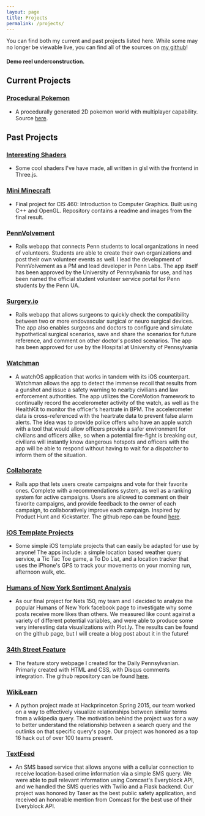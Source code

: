 ```yaml
---
layout: page
title: Projects
permalink: /projects/
---
```


You can find both my current and past projects listed here. While some may no longer be viewable live, you can find all of the sources on [my github](https://github.com/jgao1995)!

#### Demo reel underconstruction.

## Current Projects

### [Procedural Pokemon](https://davlia.github.io/procedural-pokemon)
- A procedurally generated 2D pokemon world with multiplayer capability. Source [here](https://github.com/davlia/procedural-pokemon).


## Past Projects

### [Interesting Shaders](http://josephgao.me/Project5-Shaders/)
- Some cool shaders I've have made, all written in glsl with the frontend in Three.js.

### [Mini Minecraft](https://bitbucket.org/jgao1995/cis460-minecraft)
- Final project for CIS 460: Introduction to Computer Graphics. Built using C++ and OpenGL. Repository contains a readme and images from the final result.

### [PennVolvement](http://pennvolvement.com/)
- Rails webapp that connects Penn students to local organizations in need of volunteers. Students are able to create their own organizations and post their own volunteer events as well. I lead the development of PennVolvement as a PM and lead developer in Penn Labs. The app itself has been approved by the University of Pennsylvania for use, and has been named the official student volunteer service portal for Penn students by the Penn UA. 

### [Surgery.io](https://github.com/jgao1995/Surgery.io)
- Rails webapp that allows surgeons to quickly check the compatibility between two or more endovascular surgical or neuro surgical devices. The app also enables surgeons and doctors to configure and simulate hypothetical surgical scenarios, save and share the scenarios for future reference, and comment on other doctor's posted scenarios. The app has been approved for use by the Hospital at University of Pennsylvania

### [Watchman](https://github.com/jgao1995/Watchman)
- A watchOS application that works in tandem with its iOS counterpart. Watchman allows the app to detect the immense recoil that results from a gunshot and issue a safety warning to nearby civilians and law enforcement authorities. The app utilizes the CoreMotion framework to continually record the accelerometer activity of the watch, as well as the HealthKit to monitor the officer's heartrate in BPM. The accelerometer data is cross-referenced with the heartrate data to prevent false alarm alerts. The idea was to provide police offers who have an apple watch with a tool that would allow officers provide a safer environment for civilians and officers alike, so when a potential fire-fight is breaking out, civilians will instantly know dangerous hotspots and officers with the app will be able to respond without having to wait for a dispatcher to inform them of the situation. 

### [Collaborate](http://collaborate-io.herokuapp.com/) 
- Rails app that lets users create campaigns and vote for their favorite ones. Complete with a recommendations system, as well as a ranking system for active campaigns. Users are allowed to comment on their favorite campaigns, and provide feedback to the owner of each campaign, to collaboratively improve each campaign. Inspired by Product Hunt and Kickstarter. The github repo can be found [here](https://github.com/jgao1995/Collaborate).

### [iOS Template Projects](https://github.com/jgao1995/iOS-Template-Projects)
- Some simple iOS template projects that can easily be adapted for use by anyone! The apps include: a simple location based weather query service, a Tic Tac Toe game, a To Do List, and a location tracker that uses the iPhone's GPS to track your movements on your morning run, afternoon walk, etc.

### [Humans of New York Sentiment Analysis](https://github.com/jgao1995/HONY-Analysis)
- As our final project for Nets 150, my team and I decided to analyze the popular Humans of New York facebook page to investigate why some posts receive more likes than others. We measured like count against a variety of different potential variables, and were able to produce some very interesting data visualizations with Plot.ly. The results can be found on the github page, but I will create a blog post about it in the future!

### [34th Street Feature](http://jgao1995.github.io/34thStreet/)
- The feature story webpage I created for the Daily Pennsylvanian. Primariy created with HTML and CSS, with Disqus comments integration. The github repository can be found [here](https://github.com/jgao1995/34thStreet/tree/gh-pages).

### [WikiLearn](https://github.com/ryin1/wikilearn)
- A python project made at Hackprinceton Spring 2015, our team worked on a way to effectively visualize relationships between similar terms from a wikipedia query. The motivation behind the project was for a way to better understand the relationship between a search query and the outlinks on that specific query's page. Our project was honored as a top 16 hack out of over 100 teams present.

### [TextFeed](https://github.com/jgao1995/TextFeed) 
- An SMS based service that allows anyone with a cellular connection to receive location-based crime information via a simple SMS query. We were able to pull relevant information using Comcast's Everyblock API, and we handled the SMS queries with Twilio and a Flask backend. Our project was honored by Taser as the best public safety application, and received an honorable mention from Comcast for the best use of their Everyblock API. 

